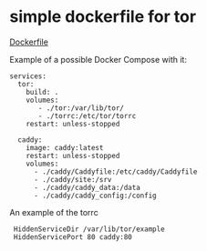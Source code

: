 # simple dockerfile for tor
[Dockerfile](https://github.com/wackywobblewave/simple-dockerfile-for-tor/blob/main/Dockerfile)

Example of a possible Docker Compose with it:
````
services:
  tor:
    build: .
    volumes:
       - ./tor:/var/lib/tor/ 
       - ./torrc:/etc/tor/torrc
    restart: unless-stopped

  caddy:
    image: caddy:latest
    restart: unless-stopped
    volumes:
      - ./caddy/Caddyfile:/etc/caddy/Caddyfile
      - ./caddy/site:/srv
      - ./caddy/caddy_data:/data
      - ./caddy/caddy_config:/config
````

An example of the torrc
````
 HiddenServiceDir /var/lib/tor/example
 HiddenServicePort 80 caddy:80
````

